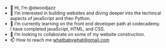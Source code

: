 - 👋 Hi, I’m @dwoodjazz
- 👀 I’m interested in building websites and diving deeper into the techincal aspects of javaScript and then Python.
- 🌱 I’m currently learning on the front end developer path at codecademy. I have completed javaScript, HTML, and CSS.
- 💞️ I’m looking to collaborate on some of my website construction.
- 📫 How to reach me whatbabywhat@gmail.com

<!---
dwoodjazz/dwoodjazz is a ✨ special ✨ repository because its `README.md` (this file) appears on your GitHub profile.
You can click the Preview link to take a look at your changes.
--->
